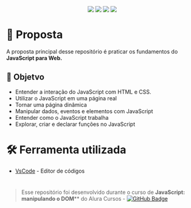 <p align="center">
  <image
  src="https://img.shields.io/github/languages/count/uluizeduardo/Robotron-2000"
  />
  <image
  src="https://img.shields.io/github/languages/top/uluizeduardo/Robotron-2000"
  />
  <image
  src="https://img.shields.io/github/last-commit/uluizeduardo/Robotron-2000"
  />
  <image
  src="https://img.shields.io/github/watchers/uluizeduardo/Robotron-2000"
  />
</p>

# 🚀 Proposta  
A  proposta principal desse repositório é praticar os fundamentos do **JavaScript para Web.**

## 🎯 Objetvo

-   Entender a interação do JavaScript com HTML e CSS.
-   Utilizar o JavaScript em uma página real
-   Tornar uma página dinâmica
-   Manipular dados, eventos e elementos com JavaScript
-   Entender como o JavaScript trabalha
-   Explorar, criar e declarar funções no JavaScript


# 🛠 Ferramenta utilizada

- [VsCode](https://code.visualstudio.com/) - Editor de códigos

# 

>Esse repositório foi desenvolvido durante o curso de **JavaScript: manipulando o DOM**** do Alura Cursos - [![GitHub Badge](https://img.shields.io/badge/-Alura-black?style=flat-square&logo=GitHub&logoColor=white&link=https://github.com/alura-cursos)](https://github.com/alura-cursos)


